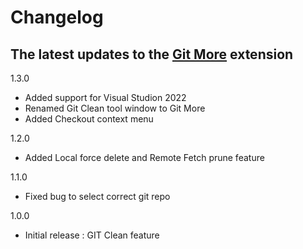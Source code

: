 # Changelog

## The latest updates to the [Git More](https://marketplace.visualstudio.com/items?itemName=navneethegde.GitMore212206)  extension

  1.3.0
  -   Added support for Visual Studion 2022
  -   Renamed Git Clean tool window to Git More
  -   Added Checkout context menu 

  1.2.0
  -   Added Local force delete and Remote Fetch prune feature

  1.1.0
  -   Fixed bug to select correct git repo

  1.0.0
  -   Initial release : GIT Clean feature


